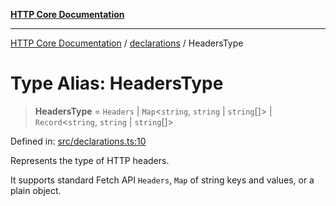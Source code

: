[**HTTP Core Documentation**](../../README.md)

***

[HTTP Core Documentation](../../README.md) / [declarations](../README.md) / HeadersType

# Type Alias: HeadersType

> **HeadersType** = `Headers` \| `Map`\<`string`, `string` \| `string`[]\> \| `Record`\<`string`, `string` \| `string`[]\>

Defined in: [src/declarations.ts:10](https://github.com/stonemjs/http-core/blob/0d24f1311c8ffc69c0f21ab48badb00539c57ea4/src/declarations.ts#L10)

Represents the type of HTTP headers.

It supports standard Fetch API `Headers`, `Map` of string keys and values, or a plain object.

